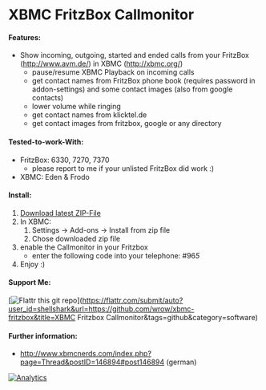 XBMC FritzBox Callmonitor
=========================

#### Features:

* Show incoming, outgoing, started and ended calls from your FritzBox (http://www.avm.de/) in XBMC (http://xbmc.org/)
   * pause/resume XBMC Playback on incoming calls
   * get contact names from FritzBox phone book (requires password in addon-settings) and some contact images (also from google contacts)
   * lower volume while ringing
   * get contact names from klicktel.de
   * get contact images from fritzbox, google or any directory

#### Tested-to-work-With:

* FritzBox: 6330, 7270, 7370
   * please report to me if your unlisted FritzBox did work :)
* XBMC: Eden & Frodo

#### Install:

1. [Download latest ZIP-File](https://github.com/wrow/xbmc-fritzbox/archive/master.zip)
1. In XBMC:
   1. Settings -> Add-ons -> Install from zip file
   1. Chose downloaded zip file
1. enable the Callmonitor in your Fritzbox
   * enter the following code into your telephone: #96*5*
1. Enjoy :)

#### Support Me:
[![Flattr this git repo](http://api.flattr.com/button/flattr-badge-large.png)](https://flattr.com/submit/auto?user_id=shellshark&url=https://github.com/wrow/xbmc-fritzbox&title=XBMC Fritzbox Callmonitor&tags=github&category=software)

#### Further information:
* http://www.xbmcnerds.com/index.php?page=Thread&postID=146894#post146894 (german)

[![Analytics](https://ga-beacon.appspot.com/UA-47832055-1/xbmc-fritzbox/readme?pixel)](https://github.com/wrow/xbmc-fritzbox/)

